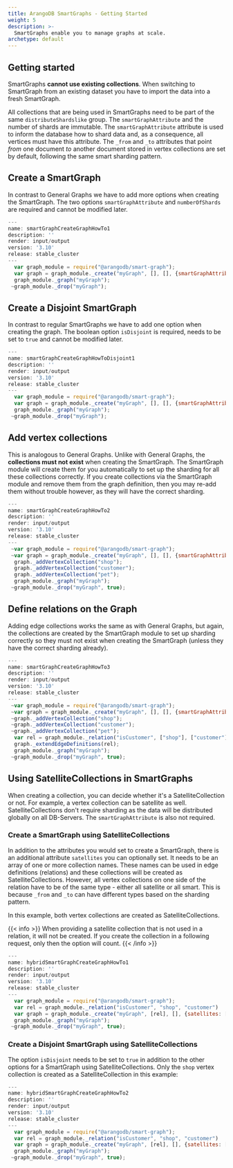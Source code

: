 ```yaml
---
title: ArangoDB SmartGraphs - Getting Started
weight: 5
description: >-
  SmartGraphs enable you to manage graphs at scale.
archetype: default
---
```

## Getting started

SmartGraphs **cannot use existing collections**. When switching to SmartGraph from an
existing dataset you have to import the data into a fresh SmartGraph.

All collections that are being used in SmartGraphs need to be part of the same
`distributeShardslike` group. The `smartGraphAttribute` and the number of shards are immutable.
The `smartGraphAttribute` attribute is used to inform the database how to shard data and, as a 
consequence, all vertices must have this attribute. The `_from` and `_to` attributes that 
point _from_ one document _to_ another document stored in vertex collections are set by
default, following the same smart sharding pattern. 

## Create a SmartGraph

In contrast to General Graphs we have to add more options when creating the
SmartGraph. The two options `smartGraphAttribute` and `numberOfShards` are
required and cannot be modified later. 

```js
---
name: smartGraphCreateGraphHowTo1
description: ''
render: input/output
version: '3.10'
release: stable_cluster
---
  var graph_module = require("@arangodb/smart-graph");
  var graph = graph_module._create("myGraph", [], [], {smartGraphAttribute: "region", numberOfShards: 9});
  graph_module._graph("myGraph");
 ~graph_module._drop("myGraph");
```

## Create a Disjoint SmartGraph

In contrast to regular SmartGraphs we have to add one option when creating the
graph. The boolean option `isDisjoint` is required, needs to be set to `true`
and cannot be modified later. 

```js
---
name: smartGraphCreateGraphHowToDisjoint1
description: ''
render: input/output
version: '3.10'
release: stable_cluster
---
  var graph_module = require("@arangodb/smart-graph");
  var graph = graph_module._create("myGraph", [], [], {smartGraphAttribute: "region", numberOfShards: 9, isDisjoint: true});
  graph_module._graph("myGraph");
 ~graph_module._drop("myGraph");
```

## Add vertex collections

This is analogous to General Graphs. Unlike with General Graphs, the
**collections must not exist** when creating the SmartGraph. The SmartGraph
module will create them for you automatically to set up the sharding for all
these collections correctly. If you create collections via the SmartGraph
module and remove them from the graph definition, then you may re-add them
without trouble however, as they will have the correct sharding.

```js
---
name: smartGraphCreateGraphHowTo2
description: ''
render: input/output
version: '3.10'
release: stable_cluster
---
 ~var graph_module = require("@arangodb/smart-graph");
 ~var graph = graph_module._create("myGraph", [], [], {smartGraphAttribute: "region", numberOfShards: 9});
  graph._addVertexCollection("shop");
  graph._addVertexCollection("customer");
  graph._addVertexCollection("pet");
  graph_module._graph("myGraph");
 ~graph_module._drop("myGraph", true);
```

## Define relations on the Graph

Adding edge collections works the same as with General Graphs, but again, the
collections are created by the SmartGraph module to set up sharding correctly
so they must not exist when creating the SmartGraph (unless they have the
correct sharding already).

```js
---
name: smartGraphCreateGraphHowTo3
description: ''
render: input/output
version: '3.10'
release: stable_cluster
---
 ~var graph_module = require("@arangodb/smart-graph");
 ~var graph = graph_module._create("myGraph", [], [], {smartGraphAttribute: "region", numberOfShards: 9});
 ~graph._addVertexCollection("shop");
 ~graph._addVertexCollection("customer");
 ~graph._addVertexCollection("pet");
  var rel = graph_module._relation("isCustomer", ["shop"], ["customer"]);
  graph._extendEdgeDefinitions(rel);
  graph_module._graph("myGraph");
 ~graph_module._drop("myGraph", true);
```

## Using SatelliteCollections in SmartGraphs

When creating a collection, you can decide whether it's a SatelliteCollection
or not. For example, a vertex collection can be satellite as well. 
SatelliteCollections don't require sharding as the data will be distributed
globally on all DB-Servers. The `smartGraphAttribute` is also not required.

### Create a SmartGraph using SatelliteCollections

In addition to the attributes you would set to create a SmartGraph, there is an
additional attribute `satellites` you can optionally set. It needs to be an array of
one or more collection names. These names can be used in edge definitions
(relations) and these collections will be created as SatelliteCollections.
However, all vertex collections on one side of the relation have to be of
the same type - either all satellite or all smart. This is because `_from`
and `_to` can have different types based on the sharding pattern.

In this example, both vertex collections are created as SatelliteCollections.

{{< info >}}
When providing a satellite collection that is not used in a relation,
it will not be created. If you create the collection in a following
request, only then the option will count.
{{< /info >}}

```js
---
name: hybridSmartGraphCreateGraphHowTo1
description: ''
render: input/output
version: '3.10'
release: stable_cluster
---
  var graph_module = require("@arangodb/smart-graph");
  var rel = graph_module._relation("isCustomer", "shop", "customer")
  var graph = graph_module._create("myGraph", [rel], [], {satellites: ["shop", "customer"], smartGraphAttribute: "region", numberOfShards: 9});
  graph_module._graph("myGraph");
 ~graph_module._drop("myGraph", true);
```

### Create a Disjoint SmartGraph using SatelliteCollections

The option `isDisjoint` needs to be set to `true` in addition to the other
options for a SmartGraph using SatelliteCollections. Only the `shop` vertex collection is created
as a SatelliteCollection in this example:

```js
---
name: hybridSmartGraphCreateGraphHowTo2
description: ''
render: input/output
version: '3.10'
release: stable_cluster
---
  var graph_module = require("@arangodb/smart-graph");
  var rel = graph_module._relation("isCustomer", "shop", "customer")
  var graph = graph_module._create("myGraph", [rel], [], {satellites: ["shop"], smartGraphAttribute: "region", isDisjoint: true, numberOfShards: 9});
  graph_module._graph("myGraph");
 ~graph_module._drop("myGraph", true);
```
